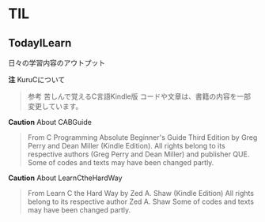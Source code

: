 # TIL

## TodayILearn
日々の学習内容のアウトプット

**注** KuruCについて
>参考 苦しんで覚えるC言語Kindle版 コードや文章は、書籍の内容を一部変更しています。

**Caution** About CABGuide
> From C Programming Absolute Beginner's Guide Third Edition by Greg Perry and Dean Miller (Kindle Edition).
> All rights belong to its respective authors (Greg Perry and Dean Miller) and publisher QUE.
> Some of codes and texts may have been changed partly.

**Caution** About LearnCtheHardWay
> From Learn C the Hard Way by Zed A. Shaw (Kindle Edition)
> All rights belong to its respective author Zed A. Shaw
> Some of codes and texts may have been changed partly.
